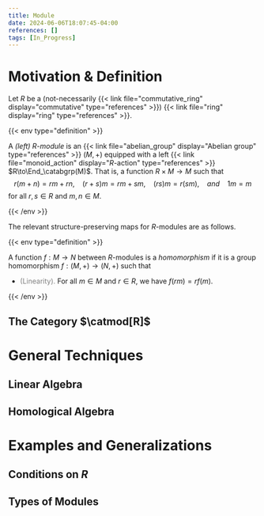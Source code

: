 ```yaml
---
title: Module
date: 2024-06-06T18:07:45-04:00
references: []
tags: [In_Progress]
---
```


# Motivation & Definition

Let $R$ be a (not-necessarily {{< link file="commutative_ring" display="commutative" type="references" >}}) {{< link file="ring" display="ring" type="references" >}}.

{{< env type="definition" >}}

A *(left) $R$-module* is an {{< link file="abelian_group" display="Abelian group" type="references" >}} $(M,+)$ equipped with a left {{< link file="monoid_action" display="$R$-action" type="references" >}} $R\to\End_\catabgrp(M)$. That is, a function $R\times M\to M$ such that
$$\begin{equation}
    r(m+n)=rm+rn,\ \ \ \ (r+s)m=rm+sm,\ \ \ \ (rs)m=r(sm),\ \ \ \ \mathit{and}\ \ \ \ 1m=m
\end{equation}$$
for all $r,s\in R$ and $m,n\in M$.

{{< /env >}}

The relevant structure-preserving maps for $R$-modules are as follows.

{{< env type="definition" >}}

A function $f:M\to N$ between $R$-modules is a *homomorphism* if it is a group homomorphism $f:(M,+)\to(N,+)$ such that
* <span style="color:gray">(Linearity).</span> For all $m\in M$ and $r\in R$, we have $f(rm)=rf(m)$.

{{< /env >}}

## The Category $\catmod[R]$

# General Techniques

## Linear Algebra

<div class="space"></div>

## Homological Algebra

# Examples and Generalizations

## Conditions on $R$

<div class="space"></div>

## Types of Modules
